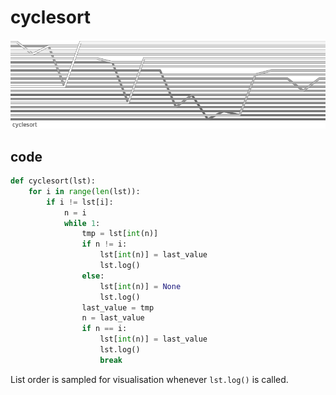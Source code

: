 # cyclesort
![detail](images/weave-cyclesort.png)
## code
```python
def cyclesort(lst):
    for i in range(len(lst)):
        if i != lst[i]:
            n = i
            while 1: 
                tmp = lst[int(n)]
                if n != i:
                    lst[int(n)] = last_value
                    lst.log()
                else:
                    lst[int(n)] = None
                    lst.log()
                last_value = tmp
                n = last_value
                if n == i:
                    lst[int(n)] = last_value
                    lst.log()
                    break
```

List order is sampled for visualisation whenever `lst.log()` is called.